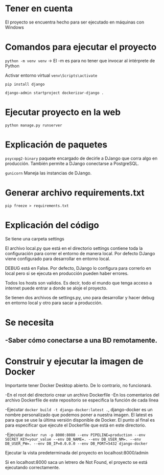 # Tener en cuenta
El proyecto se encuentra hecho para ser ejecutado en máquinas con Windows

# Comandos para ejecutar el proyecto

``python -m venv venv`` -> El -m es para no tener que invocar al intérprete de Python

Activar entorno virtual
``venv\Scripts\activate``

``pip install django``

``django-admin startproject dockerizar-django .``

# Ejecutar proyecto en la web
``python manage.py runserver``

# Explicación de paquetes
``psycopg2-binary`` paquete encargado de decirle a DJango que corra algo en producción. También permite a DJango conectarse a PostgreSQL.

``gunicorn`` Maneja las instancias de DJango.

# Generar archivo requirements.txt
``pip freeze > requirements.txt``

# Explicación del código
Se tiene una carpeta settings

El archivo local.py que está en el directorio settings contiene toda la configuración para correr el entorno de manera local. Por defecto DJango viene configurado para desarrollar en entorno local.

DEBUG está en False. Por defecto, DJango lo configura para correrlo en local pero si se ejecuta en producción pueden haber errores.

Todos los hosts son validos. Es decir, todo el mundo que tenga acceso a internet puede entrar a donde se aloje el proyecto.

Se tienen dos archivos de settings.py, uno para desarrollar y hacer debug en entorno local y otro para sacar a producción.

# Se necesita
-Saber cómo conectarse a una BD remotamente.
-

# Construir y ejecutar la imagen de Docker

Importante tener Docker Desktop abierto. De lo contrario, no funcionará.

-En el root del directorio crear un archivo Dockerfile
-En los comentarios del archivo Dockerfile de este repositorio se especifica la función de cada línea

-Ejecutar ``docker build -t django-docker:latest .``, django-docker es un nombre personalizado que podemos poner a nuestra imagen. El latest es para que se use la última versión disponible de Docker. El punto al final es para especificar que ejecute el Dockerfile que está en este directorio.

-Ejecutar ``docker run -p 8000:8080 --env PIPELINE=production --env SECRET_KEY=your_value --env DB_NAME=. --env DB_USER_NM=. --env DB_USER_PW=. --env DB_IP=0.0.0.0 --env DB_PORT=5432 django-docker``

Ejecutar la vista predeterminada del proyecto en localhost:8000/admin

Si en localhost:8000 saca un letrero de Not Found, el proyecto se está ejecutando correctamente.